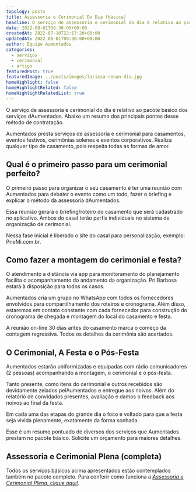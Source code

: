 ```yaml
---
topology: posts
title: Assessoria e Cerimonial Do Dia (básica)
headline: O serviço de assessoria e cerimonial do dia é relativo ao pacote básico dos serviços dAumentados.
date: 2022-08-01T08:30:00+00:00
createdAt: 2022-07-10T22:17:20+00:00
updatedAt: 2022-08-01T08:30:00+00:00
author: Equipe Aumentados
categories:
  - serviços
  - cerimonial
  - artigo
featuredPost: true
featuredImage: ../posts/images/larissa-renan-dia.jpg
homeHighlight: false
homeHighlightRelated: false
homeHighlightRelatedList: true
---
```


O serviço de assessoria e cerimonial do dia é relativo ao pacote básico dos serviços dAumentados. Abaixo um resumo dos principais pontos desse método de contratação.

Aumentados presta serviços de assessoria e cerimonial para casamentos, eventos festivos, cerimônias solenes e eventos corporativos. Realiza qualquer tipo de casamento, pois respeita todas as formas de amor.

## Qual é o primeiro passo para um cerimonial perfeito?

O primeiro passo para organizar o seu casamento é ter uma reunião com Aumentados para debater o evento como um todo, fazer o briefing e explicar o método da assessoria dAumentados.

Essa reunião gerará o briefing/roteiro do casamento que será cadastrado no aplicativo. Ambos do casal terão perfis individuais no sistema de organização de cerimonial.

Nessa fase inicial é liberado o site do casal para personalização, exemplo: PrieMi.com.br.

## Como fazer a montagem do cerimonial e festa?

O atendimento a distância via app para monitoramento do planejamento facilita o acompanhamento do andamento da organização. Pri Barbosa estará à disposição para todos os casos.

Aumentados cria um grupo no WhatsApp com todos os fornecedores envolvidos para compartilhamento dos roteiros e cronograma. Além disso, estaremos em contato constante com cada fornecedor para construção do cronograma de chegada e montagem do local do casamento e festa.

A reunião on-line 30 dias antes do casamento marca o começo da contagem regressiva. Todos os detalhes da cerimônia são acertados.

## O Cerimonial, A Festa e o Pós-Festa

Aumentados estarão uniformizadas e equipadas com rádio comunicadores (2 pessoas) acompanhando a montagem, o cerimonial e o pós-festa.

Tanto presente, como ítens do cerimonial e outros recebidos são devidamente zelados pelAumentados e entregue aos noivos. Além do relatório de convidados presentes, avaliação e damos o feedback aos noivos ao final da festa.

Em cada uma das etapas do grande dia o foco é voltado para que a festa seja vivida plenamente, exatamente da forma sonhada.

Esse é um resumo pontuado de diversos dos serviços que Aumentados prestam no pacote básico. Solicite um orçamento para maiores detalhes.

## Assessoria e Cerimonial Plena (completa)

Todos os serviços básicos acima apresentados estão contemplados também no pacote completo. Para conferir como funciona a [_Assessoria e Cerimonial Plena, clique aqui!_](/assessoria-cerimonial-plena-completa).
